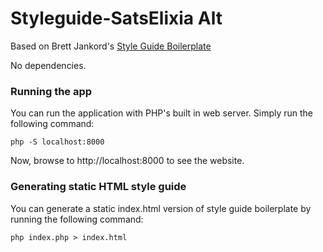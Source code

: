 # Styleguide-SatsElixia Alt

Based on Brett Jankord's [Style Guide Boilerplate](http://brettjankord.com/projects/style-guide-boilerplate/)

No dependencies. 

### Running the app

You can run the application with PHP's built in web server. Simply run the following command:

`php -S localhost:8000`

Now, browse to http://localhost:8000 to see the website.

### Generating static HTML style guide

You can generate a static index.html version of style guide boilerplate by running the following command:

`php index.php > index.html`
